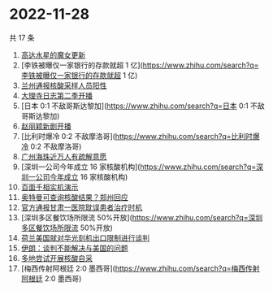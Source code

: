 # 2022-11-28

共 17 条

<!-- BEGIN -->
<!-- 最后更新时间 Mon Nov 28 2022 10:54:32 GMT+0800 (China Standard Time) -->

1. [高达水星的魔女更新](https://www.zhihu.com/search?q=高达水星的魔女更新)
1. [李铁被曝仅一家银行的存款就超 1 亿](https://www.zhihu.com/search?q=李铁被曝仅一家银行的存款就超 1 亿)
1. [兰州通报核酸采样人员阳性](https://www.zhihu.com/search?q=兰州通报核酸采样人员阳性)
1. [大理寺日志第二季开播](https://www.zhihu.com/search?q=大理寺日志第二季开播)
1. [日本 0:1 不敌哥斯达黎加](https://www.zhihu.com/search?q=日本 0:1 不敌哥斯达黎加)
1. [赵丽颖新剧开播](https://www.zhihu.com/search?q=赵丽颖新剧开播)
1. [比利时爆冷 0:2 不敌摩洛哥](https://www.zhihu.com/search?q=比利时爆冷 0:2 不敌摩洛哥)
1. [广州海珠近万人有疏解意愿](https://www.zhihu.com/search?q=广州海珠近万人有疏解意愿)
1. [深圳一公司今年成立 16 家核酸机构](https://www.zhihu.com/search?q=深圳一公司今年成立 16 家核酸机构)
1. [百面千相实机演示](https://www.zhihu.com/search?q=百面千相实机演示)
1. [奥特曼可查询核酸结果？郑州回应](https://www.zhihu.com/search?q=奥特曼可查询核酸结果？郑州回应)
1. [官方通报甘肃一医院耽误患者治疗时机](https://www.zhihu.com/search?q=官方通报甘肃一医院耽误患者治疗时机)
1. [深圳多区餐饮场所限流 50%开放](https://www.zhihu.com/search?q=深圳多区餐饮场所限流 50%开放)
1. [荷兰美国就对华光刻机出口限制进行谈判](https://www.zhihu.com/search?q=荷兰美国就对华光刻机出口限制进行谈判)
1. [伊朗：谈判不能解决与美国的问题](https://www.zhihu.com/search?q=伊朗：谈判不能解决与美国的问题)
1. [多地尝试开展核酸自采](https://www.zhihu.com/search?q=多地尝试开展核酸自采)
1. [梅西传射阿根廷 2:0 墨西哥](https://www.zhihu.com/search?q=梅西传射阿根廷 2:0 墨西哥)

<!-- END -->
